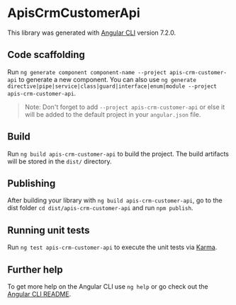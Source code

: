 # ApisCrmCustomerApi

This library was generated with [Angular CLI](https://github.com/angular/angular-cli) version 7.2.0.

## Code scaffolding

Run `ng generate component component-name --project apis-crm-customer-api` to generate a new component. You can also use `ng generate directive|pipe|service|class|guard|interface|enum|module --project apis-crm-customer-api`.

> Note: Don't forget to add `--project apis-crm-customer-api` or else it will be added to the default project in your `angular.json` file.

## Build

Run `ng build apis-crm-customer-api` to build the project. The build artifacts will be stored in the `dist/` directory.

## Publishing

After building your library with `ng build apis-crm-customer-api`, go to the dist folder `cd dist/apis-crm-customer-api` and run `npm publish`.

## Running unit tests

Run `ng test apis-crm-customer-api` to execute the unit tests via [Karma](https://karma-runner.github.io).

## Further help

To get more help on the Angular CLI use `ng help` or go check out the [Angular CLI README](https://github.com/angular/angular-cli/blob/master/README.md).
